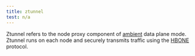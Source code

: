 ```yaml
---
title: ztunnel
test: n/a
---
```


Ztunnel refers to the node proxy component of [ambient](/docs/reference/glossary/#ambient) data plane mode.
Ztunnel runs on each node and securely transmits traffic using the [HBONE](/docs/reference/glossary/#hbone) protocol.
